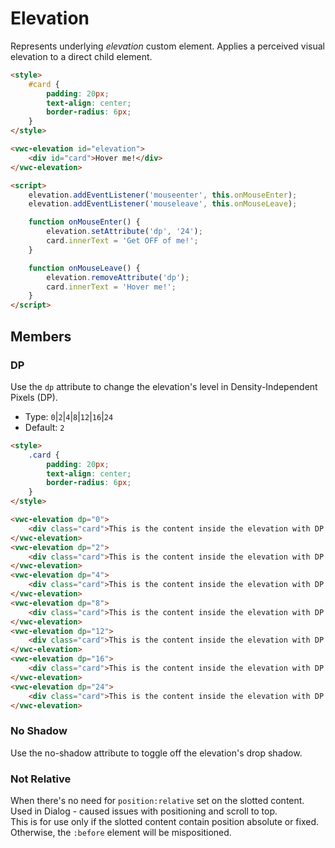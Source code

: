 # Elevation

Represents underlying _elevation_ custom element.
Applies a perceived visual elevation to a direct child element.

```html preview
<style>
	#card {
		padding: 20px;
		text-align: center;
		border-radius: 6px;
	}
</style>

<vwc-elevation id="elevation">
	<div id="card">Hover me!</div>
</vwc-elevation>

<script>
	elevation.addEventListener('mouseenter', this.onMouseEnter);
	elevation.addEventListener('mouseleave', this.onMouseLeave);

	function onMouseEnter() {
		elevation.setAttribute('dp', '24');
		card.innerText = 'Get OFF of me!';
	}

	function onMouseLeave() {
		elevation.removeAttribute('dp');
		card.innerText = 'Hover me!';
	}
</script>
```

## Members

### DP

Use the `dp` attribute to change the elevation's level in Density-Independent Pixels (DP).

- Type: `0`|`2`|`4`|`8`|`12`|`16`|`24`
- Default: `2`

```html preview blocks
<style>
	.card {
		padding: 20px;
		text-align: center;
		border-radius: 6px;
	}
</style>

<vwc-elevation dp="0">
	<div class="card">This is the content inside the elevation with DP 0</div>
</vwc-elevation>
<vwc-elevation dp="2">
	<div class="card">This is the content inside the elevation with DP 2</div>
</vwc-elevation>
<vwc-elevation dp="4">
	<div class="card">This is the content inside the elevation with DP 4</div>
</vwc-elevation>
<vwc-elevation dp="8">
	<div class="card">This is the content inside the elevation with DP 8</div>
</vwc-elevation>
<vwc-elevation dp="12">
	<div class="card">This is the content inside the elevation with DP 12</div>
</vwc-elevation>
<vwc-elevation dp="16">
	<div class="card">This is the content inside the elevation with DP 16</div>
</vwc-elevation>
<vwc-elevation dp="24">
	<div class="card">This is the content inside the elevation with DP 24</div>
</vwc-elevation>
```

### No Shadow

Use the no-shadow attribute to toggle off the elevation's drop shadow.

### Not Relative

When there's no need for `position:relative` set on the slotted content. Used in Dialog - caused issues with positioning and scroll to top.  
This is for use only if the slotted content contain position absolute or fixed. Otherwise, the `:before` element will be mispositioned.
